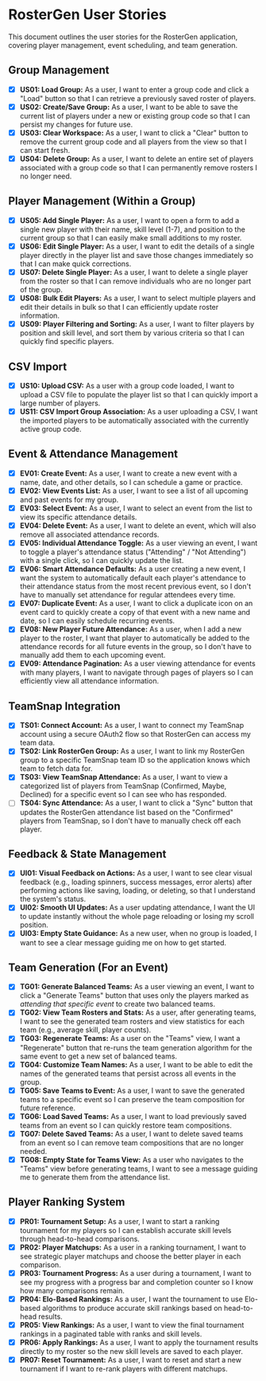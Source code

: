 # RosterGen User Stories

This document outlines the user stories for the RosterGen application, covering player management, event scheduling, and team generation.

## Group Management

-   [x] **US01: Load Group:** As a user, I want to enter a group code and click a "Load" button so that I can retrieve a previously saved roster of players.
-   [x] **US02: Create/Save Group:** As a user, I want to be able to save the current list of players under a new or existing group code so that I can persist my changes for future use.
-   [x] **US03: Clear Workspace:** As a user, I want to click a "Clear" button to remove the current group code and all players from the view so that I can start fresh.
-   [x] **US04: Delete Group:** As a user, I want to delete an entire set of players associated with a group code so that I can permanently remove rosters I no longer need.

## Player Management (Within a Group)

-   [x] **US05: Add Single Player:** As a user, I want to open a form to add a single new player with their name, skill level (1-7), and position to the current group so that I can easily make small additions to my roster.
-   [x] **US06: Edit Single Player:** As a user, I want to edit the details of a single player directly in the player list and save those changes immediately so that I can make quick corrections.
-   [x] **US07: Delete Single Player:** As a user, I want to delete a single player from the roster so that I can remove individuals who are no longer part of the group.
-   [x] **US08: Bulk Edit Players:** As a user, I want to select multiple players and edit their details in bulk so that I can efficiently update roster information.
-   [x] **US09: Player Filtering and Sorting:** As a user, I want to filter players by position and skill level, and sort them by various criteria so that I can quickly find specific players.

## CSV Import

-   [x] **US10: Upload CSV:** As a user with a group code loaded, I want to upload a CSV file to populate the player list so that I can quickly import a large number of players.
-   [x] **US11: CSV Import Group Association:** As a user uploading a CSV, I want the imported players to be automatically associated with the currently active group code.

## Event & Attendance Management

-   [x] **EV01: Create Event:** As a user, I want to create a new event with a name, date, and other details, so I can schedule a game or practice.
-   [x] **EV02: View Events List:** As a user, I want to see a list of all upcoming and past events for my group.
-   [x] **EV03: Select Event:** As a user, I want to select an event from the list to view its specific attendance details.
-   [x] **EV04: Delete Event:** As a user, I want to delete an event, which will also remove all associated attendance records.
-   [x] **EV05: Individual Attendance Toggle:** As a user viewing an event, I want to toggle a player's attendance status ("Attending" / "Not Attending") with a single click, so I can quickly update the list.
-   [x] **EV06: Smart Attendance Defaults:** As a user creating a new event, I want the system to automatically default each player's attendance to their attendance status from the most recent previous event, so I don't have to manually set attendance for regular attendees every time.
-   [x] **EV07: Duplicate Event:** As a user, I want to click a duplicate icon on an event card to quickly create a copy of that event with a new name and date, so I can easily schedule recurring events.
-   [x] **EV08: New Player Future Attendance:** As a user, when I add a new player to the roster, I want that player to automatically be added to the attendance records for all future events in the group, so I don't have to manually add them to each upcoming event.
-   [x] **EV09: Attendance Pagination:** As a user viewing attendance for events with many players, I want to navigate through pages of players so I can efficiently view all attendance information.

## TeamSnap Integration

-   [x] **TS01: Connect Account:** As a user, I want to connect my TeamSnap account using a secure OAuth2 flow so that RosterGen can access my team data.
-   [x] **TS02: Link RosterGen Group:** As a user, I want to link my RosterGen group to a specific TeamSnap team ID so the application knows which team to fetch data for.
-   [x] **TS03: View TeamSnap Attendance:** As a user, I want to view a categorized list of players from TeamSnap (Confirmed, Maybe, Declined) for a specific event so I can see who has responded.
-   [ ] **TS04: Sync Attendance:** As a user, I want to click a "Sync" button that updates the RosterGen attendance list based on the "Confirmed" players from TeamSnap, so I don't have to manually check off each player.

## Feedback & State Management

-   [x] **UI01: Visual Feedback on Actions:** As a user, I want to see clear visual feedback (e.g., loading spinners, success messages, error alerts) after performing actions like saving, loading, or deleting, so that I understand the system's status.
-   [x] **UI02: Smooth UI Updates:** As a user updating attendance, I want the UI to update instantly without the whole page reloading or losing my scroll position.
-   [x] **UI03: Empty State Guidance:** As a new user, when no group is loaded, I want to see a clear message guiding me on how to get started.

## Team Generation (For an Event)

-   [x] **TG01: Generate Balanced Teams:** As a user viewing an event, I want to click a "Generate Teams" button that uses only the players marked as *attending that specific event* to create two balanced teams.
-   [x] **TG02: View Team Rosters and Stats:** As a user, after generating teams, I want to see the generated team rosters and view statistics for each team (e.g., average skill, player counts).
-   [x] **TG03: Regenerate Teams:** As a user on the "Teams" view, I want a "Regenerate" button that re-runs the team generation algorithm for the same event to get a new set of balanced teams.
-   [x] **TG04: Customize Team Names:** As a user, I want to be able to edit the names of the generated teams that persist across all events in the group.
-   [x] **TG05: Save Teams to Event:** As a user, I want to save the generated teams to a specific event so I can preserve the team composition for future reference.
-   [x] **TG06: Load Saved Teams:** As a user, I want to load previously saved teams from an event so I can quickly restore team compositions.
-   [x] **TG07: Delete Saved Teams:** As a user, I want to delete saved teams from an event so I can remove team compositions that are no longer needed.
-   [x] **TG08: Empty State for Teams View:** As a user who navigates to the "Teams" view before generating teams, I want to see a message guiding me to generate them from the attendance list.

## Player Ranking System

-   [x] **PR01: Tournament Setup:** As a user, I want to start a ranking tournament for my players so I can establish accurate skill levels through head-to-head comparisons.
-   [x] **PR02: Player Matchups:** As a user in a ranking tournament, I want to see strategic player matchups and choose the better player in each comparison.
-   [x] **PR03: Tournament Progress:** As a user during a tournament, I want to see my progress with a progress bar and completion counter so I know how many comparisons remain.
-   [x] **PR04: Elo-Based Rankings:** As a user, I want the tournament to use Elo-based algorithms to produce accurate skill rankings based on head-to-head results.
-   [x] **PR05: View Rankings:** As a user, I want to view the final tournament rankings in a paginated table with ranks and skill levels.
-   [x] **PR06: Apply Rankings:** As a user, I want to apply the tournament results directly to my roster so the new skill levels are saved to each player.
-   [x] **PR07: Reset Tournament:** As a user, I want to reset and start a new tournament if I want to re-rank players with different matchups. 